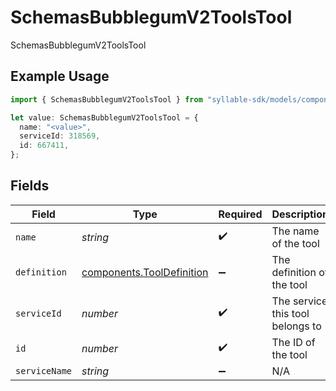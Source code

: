 # SchemasBubblegumV2ToolsTool

SchemasBubblegumV2ToolsTool

## Example Usage

```typescript
import { SchemasBubblegumV2ToolsTool } from "syllable-sdk/models/components";

let value: SchemasBubblegumV2ToolsTool = {
  name: "<value>",
  serviceId: 318569,
  id: 667411,
};
```

## Fields

| Field                                                                  | Type                                                                   | Required                                                               | Description                                                            |
| ---------------------------------------------------------------------- | ---------------------------------------------------------------------- | ---------------------------------------------------------------------- | ---------------------------------------------------------------------- |
| `name`                                                                 | *string*                                                               | :heavy_check_mark:                                                     | The name of the tool                                                   |
| `definition`                                                           | [components.ToolDefinition](../../models/components/tooldefinition.md) | :heavy_minus_sign:                                                     | The definition of the tool                                             |
| `serviceId`                                                            | *number*                                                               | :heavy_check_mark:                                                     | The service this tool belongs to                                       |
| `id`                                                                   | *number*                                                               | :heavy_check_mark:                                                     | The ID of the tool                                                     |
| `serviceName`                                                          | *string*                                                               | :heavy_minus_sign:                                                     | N/A                                                                    |